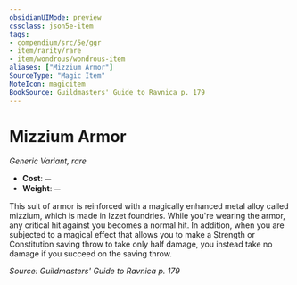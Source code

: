 ```yaml
---
obsidianUIMode: preview
cssclass: json5e-item
tags:
- compendium/src/5e/ggr
- item/rarity/rare
- item/wondrous/wondrous-item
aliases: ["Mizzium Armor"]
SourceType: "Magic Item"
NoteIcon: magicitem
BookSource: Guildmasters' Guide to Ravnica p. 179
---
```

# Mizzium Armor
*Generic Variant, rare*  

- **Cost**: ⏤
- **Weight**: ⏤

This suit of armor is reinforced with a magically enhanced metal alloy called mizzium, which is made in Izzet foundries. While you're wearing the armor, any critical hit against you becomes a normal hit. In addition, when you are subjected to a magical effect that allows you to make a Strength or Constitution saving throw to take only half damage, you instead take no damage if you succeed on the saving throw.

*Source: Guildmasters' Guide to Ravnica p. 179*